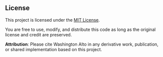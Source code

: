## License

This project is licensed under the [MIT License](LICENSE.txt).

You are free to use, modify, and distribute this code as long as the original license and credit are preserved.

**Attribution**: Please cite Washington Alto in any derivative work, publication, or shared implementation based on this project.
